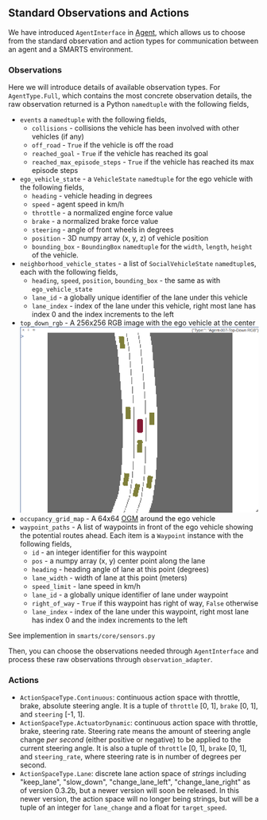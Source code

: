 ## Standard Observations and Actions

We have introduced `AgentInterface` in [Agent](Agent.md), which allows us to choose from the standard observation and action types for communication
between an agent and a SMARTS environment.

### Observations

Here we will introduce details of available observation types.
For `AgentType.Full`, which contains the most concrete observation details, the raw observation returned
is a Python `namedtuple` with the following fields,
* `events` a `namedtuple` with the following fields,
    * `collisions` - collisions the vehicle has been involved with other vehicles (if any)
    * `off_road` - `True` if the vehicle is off the road
    * `reached_goal` - `True` if the vehicle has reached its goal
    * `reached_max_episode_steps` - `True` if the vehicle has reached its max episode steps
* `ego_vehicle_state` - a `VehicleState` `namedtuple` for the ego vehicle with the following fields,
    * `heading` - vehicle heading in degrees
    * `speed` - agent speed in km/h
    * `throttle` - a normalized engine force value
    * `brake` - a normalized brake force value
    * `steering` - angle of front wheels in degrees
    * `position` - 3D numpy array (x, y, z) of vehicle position
    * `bounding_box` - `BoundingBox` `namedtuple` for the `width`, `length`, `height` of the vehicle.
* `neighborhood_vehicle_states` - a list of `SocialVehicleState` `namedtuple`s, each with the following fields,
    * `heading`, `speed`, `position`, `bounding_box` - the same as with `ego_vehicle_state`
    * `lane_id` - a globally unique identifier of the lane under this vehicle 
    * `lane_index` - index of the lane under this vehicle, right most lane has index 0 and the index increments to the left
* `top_down_rgb` - A 256x256 RGB image with the ego vehicle at the center
    ![](../assets/rgb.png)
* `occupancy_grid_map` - A 64x64 [OGM](https://en.wikipedia.org/wiki/Occupancy_grid_mapping) around the ego vehicle
* `waypoint_paths` - A list of waypoints in front of the ego vehicle showing the potential routes ahead. Each item is a `Waypoint` instance with the following fields,
    * `id` - an integer identifier for this waypoint
    * `pos` - a numpy array (x, y) center point along the lane
    * `heading` - heading angle of lane at this point (degrees)
    * `lane_width` - width of lane at this point (meters)
    * `speed_limit` - lane speed in km/h
    * `lane_id` - a globally unique identifier of lane under waypoint
    * `right_of_way` - `True` if this waypoint has right of way, `False` otherwise
    * `lane_index` - index of the lane under this waypoint, right most lane has index 0 and the index increments to the left

See implemention in `smarts/core/sensors.py`


Then, you can choose the observations needed through `AgentInterface` and process these raw observations through `observation_adapter`.



### Actions

* `ActionSpaceType.Continuous`: continuous action space with throttle, brake, absolute steering angle. It is a tuple of `throttle` [0, 1], `brake` [0, 1], and `steering` [-1, 1].
* `ActionSpaceType.ActuatorDynamic`: continuous action space with throttle, brake, steering rate. Steering rate means the amount of steering angle change *per second* (either positive or negative) to be applied to the current steering angle. It is also a tuple of `throttle` [0, 1], `brake` [0, 1], and `steering_rate`, where steering rate is in number of degrees per second.
* `ActionSpaceType.Lane`: discrete lane action space of *strings* including "keep_lane",  "slow_down", "change_lane_left", "change_lane_right" as of version 0.3.2b, but a newer version will soon be released. In this newer version, the action space will no longer being strings, but will be a tuple of an integer for `lane_change` and a float for `target_speed`.
